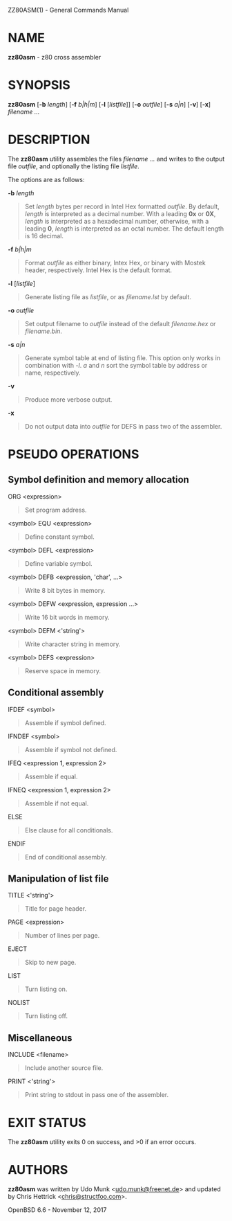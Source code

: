 ZZ80ASM(1) - General Commands Manual

# NAME

**zz80asm** - z80 cross assembler

# SYNOPSIS

**zz80asm**
\[**-b**&nbsp;*length*]
\[**-f**&nbsp;*b|h|m*]
\[**-l**&nbsp;\[*listfile*]]
\[**-o**&nbsp;*outfile*]
\[**-s**&nbsp;*a|n*]
\[**-v**]
\[**-x**]
*filename&nbsp;...*

# DESCRIPTION

The
**zz80asm**
utility assembles the files
*filename ...*
and writes to the output file
*outfile*,
and optionally the listing file
*listfile*.

The options are as follows:

**-b** *length*

> Set
> *length*
> bytes per record in Intel Hex formatted
> *outfile*.
> By default,
> *length*
> is interpreted as a decimal number.
> With a leading
> **0x**
> or
> **0X**,
> *length*
> is interpreted as a hexadecimal number,
> otherwise, with a leading
> **0**,
> *length*
> is interpreted as an octal number.
> The default length is 16 decimal.

**-f** *b|h|m*

> Format
> *outfile*
> as either binary, Intex Hex, or binary with Mostek header, respectively.
> Intel Hex is the default format.

**-l** \[*listfile*]

> Generate listing file as
> *listfile*,
> or as
> *filename.lst*
> by default.

**-o** *outfile*

> Set output filename to
> *outfile*
> instead of the default
> *filename.hex*
> or
> *filename.bin*.

**-s** *a|n*

> Generate symbol table at end of listing file.
> This option only works in combination with
> *-l*.
> *a*
> and
> *n*
> sort the symbol table by address or name, respectively.

**-v**

> Produce more verbose output.

**-x**

> Do not output data into
> *outfile*
> for DEFS in pass two of the assembler.

# PSEUDO OPERATIONS

## Symbol definition and memory allocation

ORG &lt;expression&gt;

> Set program address.

&lt;symbol&gt; EQU &lt;expression&gt;

> Define constant symbol.

&lt;symbol&gt; DEFL &lt;expression&gt;

> Define variable symbol.

&lt;symbol&gt; DEFB &lt;expression, 'char', ...&gt;

> Write 8 bit bytes in memory.

&lt;symbol&gt; DEFW &lt;expression, expression ...&gt;

> Write 16 bit words in memory.

&lt;symbol&gt; DEFM &lt;'string'&gt;

> Write character string in memory.

&lt;symbol&gt; DEFS &lt;expression&gt;

> Reserve space in memory.

## Conditional assembly

IFDEF &lt;symbol&gt;

> Assemble if symbol defined.

IFNDEF &lt;symbol&gt;

> Assemble if symbol not defined.

IFEQ &lt;expression 1, expression 2&gt;

> Assemble if equal.

IFNEQ &lt;expression 1, expression 2&gt;

> Assemble if not equal.

ELSE

> Else clause for all conditionals.

ENDIF

> End of conditional assembly.

## Manipulation of list file

TITLE &lt;'string'&gt;

> Title for page header.

PAGE &lt;expression&gt;

> Number of lines per page.

EJECT

> Skip to new page.

LIST

> Turn listing on.

NOLIST

> Turn listing off.

## Miscellaneous

INCLUDE &lt;filename&gt;

> Include another source file.

PRINT &lt;'string'&gt;

> Print string to stdout in pass one of the assembler.

# EXIT STATUS

The **zz80asm** utility exits&#160;0 on success, and&#160;&gt;0 if an error occurs.

# AUTHORS

**zz80asm**
was written by
Udo Munk &lt;udo.munk@freenet.de&gt;
and updated by
Chris Hettrick &lt;chris@structfoo.com&gt;.

OpenBSD 6.6 - November 12, 2017

